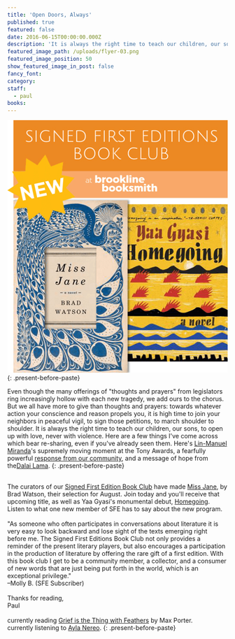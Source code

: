 ```yaml
---
title: 'Open Doors, Always'
published: true
featured: false
date: 2016-06-15T00:00:00.000Z
description: 'It is always the right time to teach our children, our sons, to open up with love, never with violence'
featured_image_path: /uploads/flyer-03.png
featured_image_position: 50
show_featured_image_in_post: false
fancy_font:
category:
staff:
  - paul
books:
---
```



![](/uploads/versions/sfe0616-compressor---x----511-586x---.png)
{: .present-before-paste}

Even though the many offerings of "thoughts and prayers" from legislators ring increasingly hollow with each new tragedy, we add ours to the chorus. But we all have more to give than thoughts and prayers: towards whatever action your conscience and reason propels you, it is high time to join your neighbors in peaceful vigil, to sign those petitions, to march shoulder to shoulder. It is always the right time to teach our children, our sons, to open up with love, never with violence. Here are a few things I've come across which bear re-sharing, even if you've already seen them. Here's [Lin-Manuel Miranda](https://www.youtube.com/watch?v=pAG_7qeiOZA)'s supremely moving moment at the Tony Awards, a fearfully powerful [response from our community](https://www.bostonglobe.com/lifestyle/style/2016/06/15/our-own-private-orlando/QilPzYWFh1xHq91OnoFn1L/story.html), and a message of hope from the[Dalai Lama](https://www.washingtonpost.com/opinions/the-dalai-lama-why-im-hopeful-about-the-worlds-future/2016/06/13/e380973a-30a2-11e6-8ff7-7b6c1998b7a0_story.html).
{: .present-before-paste}

<br>The curators of our [Signed First Edition Book Club](https://www.brooklinebooksmith.com/sfe/) have made [Miss Jane](https://www.brooklinebooksmith-shop.com/book/9780393241730), by Brad Watson, their selection for August. Join today and you'll receive that upcoming title, as well as Yaa Gyasi's monumental debut, [Homegoing](https://www.brooklinebooksmith-shop.com/book/9781101947135). Listen to what one new member of SFE has to say about the new program.
<br>
<br>"As someone who often participates in conversations about literature it is very easy to look backward and lose sight of the texts emerging right before me. The Signed First Editions Book Club not only provides a reminder of the present literary players, but also encourages a participation in the production of literature by offering the rare gift of a first edition. With this book club I get to be a community member, a collector, and a consumer of new words that are just being put forth in the world, which is an exceptional privilege."
<br>–Molly B. (SFE Subscriber)
<br>
<br>Thanks for reading,
<br>Paul
<br>
<br>currently reading [Grief is the Thing with Feathers](https://www.brooklinebooksmith-shop.com/book/9781555977412) by Max Porter.
<br>currently listening to [Ayla Nereo](https://www.youtube.com/watch?v=LekKWbS-W3s).
{: .present-before-paste}